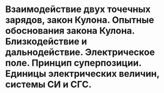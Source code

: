 # Взаимодействие двух точечных зарядов, закон Кулона. Опытные обоснования закона Кулона. Близкодействие и дальнодействие. Электрическое поле. Принцип суперпозиции. Единицы электрических величин, системы СИ и СГС.


